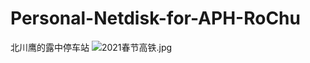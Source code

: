 # Personal-Netdisk-for-APH-RoChu
北川鹰的露中停车站
![2021春节高铁.jpg](https://i.loli.net/2021/02/11/BErdHmWVL2Dlju1.jpg)
